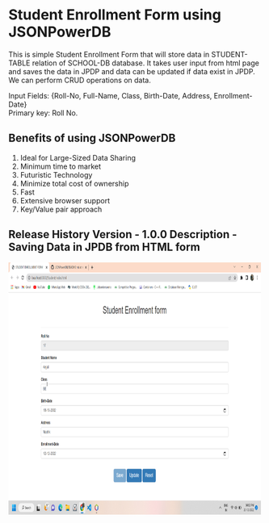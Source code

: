 # Student Enrollment Form using JSONPowerDB

This is simple Student Enrollment Form that will store data in STUDENT-TABLE relation of SCHOOL-DB database. It takes user input from html page and saves the data in JPDP and data can be updated if data exist in JPDP.  We can perform CRUD operations on data.

Input Fields: {Roll-No, Full-Name, Class, Birth-Date, Address, Enrollment-Date}
<br>
Primary key: Roll No.




## Benefits of using JSONPowerDB
<ol>
<li>Ideal for Large-Sized Data Sharing
  <li> Minimum time to market
  <li> Futuristic Technology
 <li> Minimize total cost of ownership
  <li> Fast 
    <li>Extensive browser support
      <li>Key/Value pair approach
      
</ol>
 
 ## Release History Version - 1.0.0 Description - Saving Data in JPDB from HTML form
 
<img src="https://github.com/Anjali1822/JSONPowerDB/blob/main/chrome_dot08aQcxC.png" height="500" width="500" >
